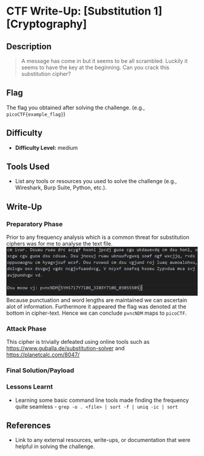 # CTF Write-Up: [Substitution 1][Cryptography]

## Description
>A message has come in but it seems to be all scrambled. Luckily it seems to have the key at the beginning. Can you crack this substitution cipher?


## Flag
The flag you obtained after solving the challenge. (e.g., `picoCTF{example_flag}`)

## Difficulty
- **Difficulty Level:** medium

## Tools Used
- List any tools or resources you used to solve the challenge (e.g., Wireshark, Burp Suite, Python, etc.).

## Write-Up

### Preparatory Phase
Prior to any frequency analysis which is a common threat for substitution ciphers was for me to analyse the text file. ![alt text](images/image.png)
Because punctuation and word lengths are maintained we can ascertain alot of information. Furthermore it appeared the flag was denoted at the bottom in cipher-text. Hence we can conclude `pvncNDM` maps to `picoCTF`.

### Attack Phase
This cipher is trivially defeated using online tools such as https://www.guballa.de/substitution-solver and https://planetcalc.com/8047/
### Final Solution/Payload


### Lessons Learnt
- Learning some basic command line tools made finding the frequency quite seamless - `grep -o . <file> | sort -f | uniq -ic | sort`

## References
- Link to any external resources, write-ups, or documentation that were helpful in solving the challenge.

